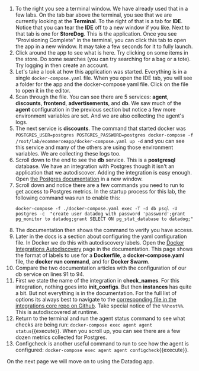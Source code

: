 1.  To the right you see a terminal window. We have already used that in a few labs. On the tab bar above the terminal, you see that we are currently looking at the **Terminal**. To the right of that is a tab for **IDE**. Notice that you can tear the **IDE** off to a new window if you like. Next to that tab is one for **StoreDog**. This is the application. Once you see "Provisioning Complete" in the terminal, you can click this tab to open the app in a new window. It may take a few seconds for it to fully launch.
2.  Click around the app to see what is here. Try clicking on some items in the store. Do some searches (you can try searching for a bag or a tote). Try logging in then create an account.
3.  Let's take a look at how this application was started. Everything is in a single `docker-compose.yaml` file. When you open the IDE tab, you will see a folder for the app and the docker-compose yaml file. Click on the file to open it in the editor.
4.  Scan through the file. You can see there are 5 services: **agent**, **discounts**, **frontend**, **advertisements**, and **db**. We saw much of the **agent** configuration in the previous section but notice a few more environment variables are set. And we are also collecting the agent's logs. 
5.  The next service is **discounts**. The command that started docker was `POSTGRES_USER=postgres POSTGRES_PASSWORD=postgres docker-compose -f /root/lab/ecommerceapp/docker-compose.yaml up -d` and you can see this service and many of the others are using those environment variables. We are collecting these logs too. 
6.  Scroll down to the end to see  the **db** service. This is a **postgresql** database. We have an integration with Postgres though it isn't an application that we autodiscover. Adding the integration is easy enough. Open <a href="https://docs.datadoghq.com/integrations/postgres" target="_blank">the Postgres documentation</a> in a new window. 
7.  Scroll down and notice there are a few commands you need to run to get access to Postgres metrics. In the startup process for this lab, the following command was run to enable this: 
    ```
    docker-compose -f ./docker-compose.yaml exec -T -d db psql -U postgres -c  "create user datadog with password 'password';grant pg_monitor to datadog;grant SELECT ON pg_stat_database to datadog;"
    ```
8.  The documentation then shows the command to verify you have access. 
9.  Later in the docs is a section about configuring the yaml configuration file. In Docker we do this with autodiscovery labels. Open the <a href="https://docs.datadoghq.com/agent/docker/integrations/?tab=docker" target="_blank">Docker Integrations Autodiscovery</a> page in the documentation. This page shows the format of labels to use for a **Dockerfile**, a **docker-compose.yaml** file, the **docker run command**, and for **Docker Swarm**.
10. Compare the two documentation articles with the configuration of our db service on lines 91 to 94.
11. First we state the name of the integration in **check_names**. For this integration, nothing goes into **init_configs**. But then **instances** has quite a bit. But not everything is in the documentation. For the full list of options its always best to navigate to the <a href="https://github.com/DataDog/integrations-core/blob/master/postgres/datadog_checks/postgres/data/conf.yaml.example" target="_blank">corresponding file in the integrations core repo on Github</a>. Take special notice of the `%%host%%`. This is autodiscovered at runtime. 
12. Return to the terminal and run the agent status command to see what checks are being run: `docker-compose exec agent agent status`{{execute}}. When you scroll up, you can see there are a few dozen metrics collected for Postgres.
13. Configcheck is another useful command to run to see how the agent is configured: `docker-compose exec agent agent configcheck`{{execute}}.

On the next page we will move on to using the Datadog app. 